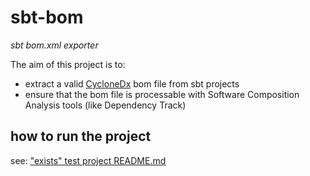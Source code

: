 # sbt-bom

*sbt bom.xml exporter*

The aim of this project is to:

- extract a valid [CycloneDx](https://cyclonedx.org/) bom file from sbt projects
- ensure that the bom file is processable with Software Composition Analysis tools (like Dependency Track) 

## how to run the project

see: ["exists" test project README.md](src/sbt-test/sbt-bom/exists/README.md)